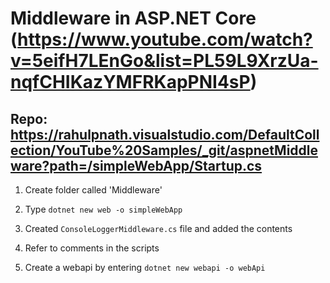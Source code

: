 # Middleware in ASP.NET Core (https://www.youtube.com/watch?v=5eifH7LEnGo&list=PL59L9XrzUa-nqfCHIKazYMFRKapPNI4sP)
## Repo: https://rahulpnath.visualstudio.com/DefaultCollection/YouTube%20Samples/_git/aspnetMiddleware?path=/simpleWebApp/Startup.cs

1) Create folder called 'Middleware'
2) Type `dotnet new web -o simpleWebApp`
3) Created `ConsoleLoggerMiddleware.cs` file and added the contents
4) Refer to comments in the scripts

5) Create a webapi by entering `dotnet new webapi -o webApi`
